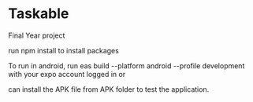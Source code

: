 # Taskable

Final Year project

run npm install to install packages

To run in android, run eas build --platform android --profile development with your expo account logged in or

can install the APK file from APK folder to test the application.
